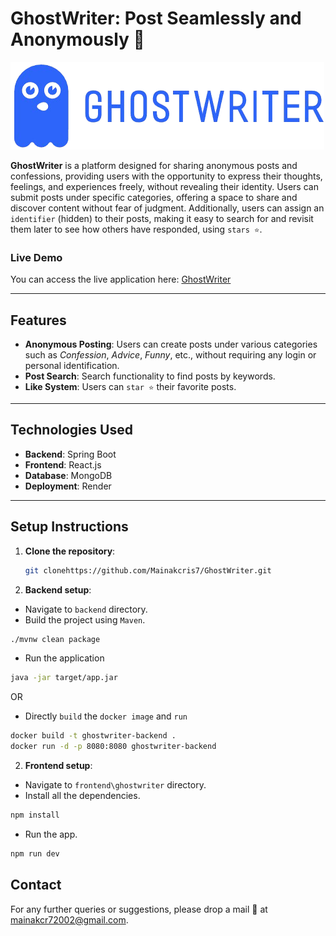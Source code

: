 # GhostWriter: Post Seamlessly and Anonymously 👻

![logo](frontend\ghost-writer\src\images\logo.png)

**GhostWriter** is a platform designed for sharing anonymous posts and confessions, providing users with the opportunity to express their thoughts, feelings, and experiences freely, without revealing their identity. Users can submit posts under specific categories, offering a space to share and discover content without fear of judgment. Additionally, users can assign an `identifier` (hidden) to their posts, making it easy to search for and revisit them later to see how others have responded, using `stars ⭐`.

### Live Demo
You can access the live application here: [GhostWriter](https://ghostwriter-mainak.onrender.com/)

---

## Features
- **Anonymous Posting**: Users can create posts under various categories such as *Confession*, *Advice*, *Funny*, etc., without requiring any login or personal identification.
- **Post Search**: Search functionality to find posts by keywords.
- **Like System**: Users can `star ⭐` their favorite posts.

---


## Technologies Used
- **Backend**: Spring Boot
- **Frontend**: React.js
- **Database**: MongoDB
- **Deployment**: Render

---

## Setup Instructions
1. **Clone the repository**:
   ```bash
   git clonehttps://github.com/Mainakcris7/GhostWriter.git
   ```
2. **Backend setup**:
 - Navigate to `backend` directory.
 - Build the project using `Maven`.
 ```bash
 ./mvnw clean package
```
- Run the application
```bash
java -jar target/app.jar
```
OR
- Directly `build` the `docker image` and `run`
```bash
docker build -t ghostwriter-backend .
docker run -d -p 8080:8080 ghostwriter-backend
```
2. **Frontend setup**:
 - Navigate to `frontend\ghostwriter` directory.
 - Install all the dependencies.
 ```bash
 npm install
```
- Run the app.
```bash
npm run dev
```


## Contact
For any further queries or suggestions, please drop a mail 📩 at mainakcr72002@gmail.com. 



